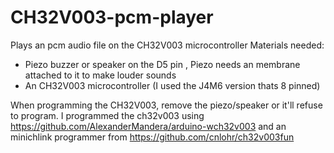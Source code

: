 # CH32V003-pcm-player
Plays an pcm audio file on the CH32V003 microcontroller
Materials needed:
* Piezo buzzer or speaker on the D5 pin , Piezo needs an membrane attached to it to make louder sounds
* An CH32V003 microcontroller (I used the J4M6 version thats 8 pinned)

When programming the CH32V003, remove the piezo/speaker or it'll refuse to program.
I programmed the ch32v003 using https://github.com/AlexanderMandera/arduino-wch32v003 and an minichlink programmer from https://github.com/cnlohr/ch32v003fun
